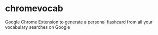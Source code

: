 # chromevocab
Google Chrome Extension to generate a personal flashcard from all your vocabulary searches on Google
